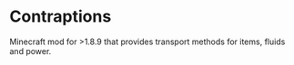 Contraptions
======

Minecraft mod for >1.8.9 that provides transport methods for items, fluids and power.
